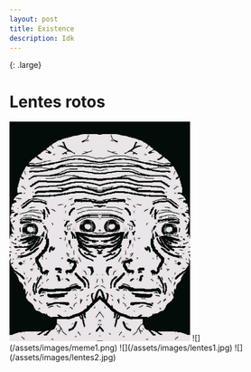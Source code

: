 ```yaml
---
layout: post
title: Existence 
description: Idk
---
```

{: .large}
# Lentes rotos 

 <img src="assets/images/meme.png" width="320px" height="387.7px">
 ![](/assets/images/meme1.png) 
 ![](/assets/images/lentes1.jpg)
 ![](/assets/images/lentes2.jpg)

